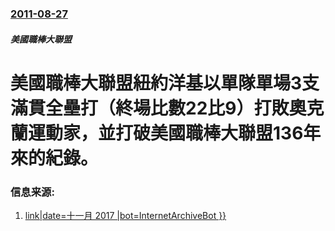 ### [2011-08-27](/news/2011/08/27/index.md)

##### 美國職棒大聯盟
#  美國職棒大聯盟紐約洋基以單隊單場3支滿貫全壘打（終場比數22比9）打敗奧克蘭運動家，並打破美國職棒大聯盟136年來的紀錄。 




### 信息来源:

1. [link|date=十一月 2017 |bot=InternetArchiveBot }}](http://udn.com/NEWS/SPORTS/SPO5/6552635.shtml)

